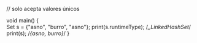 // solo acepta valores únicos

void main() {  
  Set <String> s = {"asno", "burro", "asno"};
  print(s.runtimeType); /*_LinkedHashSet<String>*/
  print(s); /*{asno, burro}*/
}

